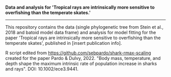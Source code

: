 **Data and analysis for 'Tropical rays are intrinsically more sensitive to overfishing than the temperate skates.'**

------------------------------------------------------

This repository contains the data (single phylogenetic tree from Stein et al., 2018 and batoid model data frame) and analysis for model fitting for the paper 'Tropical rays are intrinsically more sensitive to overfishing than the temperate skates', published in [insert publication info].

R script edited from https://github.com/sebpardo/shark-rmax-scaling created for the paper Pardo & Dulvy, 2022. "Body mass, temperature, and depth shape the maximum intrinsic rate of population increase in sharks and rays". DOI: 10.1002/ece3.9441.
